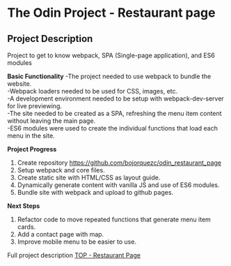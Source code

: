 # The Odin Project - Restaurant page

## Project Description
Project to get to know webpack, SPA (Single-page application), and ES6 modules<br>

**Basic Functionality**
-The project needed to use webpack to bundle the website.<br>
-Webpack loaders needed to be used for CSS, images, etc.<br>
-A development environment needed to be setup with webpack-dev-server for live previewing.<br>
-The site needed to be created as a SPA, refreshing the menu item content without leaving the main page.<br>
-ES6 modules were used to create the individual functions that load each menu in the site.

**Project Progress**
1. Create repository https://github.com/bojorquezc/odin_restaurant_page
1. Setup webpack and core files.
1. Create static site with HTML/CSS as layout guide.
1. Dynamically generate content with vanilla JS and use of ES6 modules.
1. Bundle site with webpack and upload to github pages.

**Next Steps**
1. Refactor code to move repeated functions that generate menu item cards.
1. Add a contact page with map.
1. Improve mobile menu to be easier to use.

Full project description
[TOP - Restaurant Page](https://www.theodinproject.com/lessons/node-path-javascript-restaurant-page "TOP - Restaurant Page Project")
